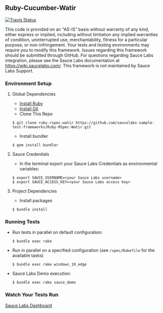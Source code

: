 ## Ruby-Cucumber-Watir
[![Travis Status](https://travis-ci.org/saucelabs-sample-test-frameworks/Ruby-Cucumber-Watir.svg?branch=master)](https://travis-ci.org/saucelabs-sample-test-frameworks/Ruby-Cucumber-Watir)

This code is provided on an "AS-IS” basis without warranty of any kind, either express or implied, including without limitation any implied warranties of condition, uninterrupted use, merchantability, fitness for a particular purpose, or non-infringement. Your tests and testing environments may require you to modify this framework. Issues regarding this framework should be submitted through GitHub. For questions regarding Sauce Labs integration, please see the Sauce Labs documentation at https://wiki.saucelabs.com/. This framework is not maintained by Sauce Labs Support.

### Environment Setup

1. Global Dependencies
    * [Install Ruby](http://watir.com/guides/ruby/)
    * [Install Git](https://github.com/saucelabs-training/Getting-Started-with-Selenium/blob/master/README.md#install-git)
    * Clone This Repo
    ```
    $ git clone ruby-rspec-watir https://github.com/saucelabs-sample-test-frameworks/Ruby-RSpec-Watir.git
    ```
    * Install bundler
    ```
    $ gem install bundler
    ```

2. Sauce Credentials
    * In the terminal export your Sauce Labs Credentials as environmental variables:
    ```
    $ export SAUCE_USERNAME=<your Sauce Labs username>
    $ export SAUCE_ACCESS_KEY=<your Sauce Labs access key>
    ```

3. Project Dependencies
	* Install packages
	```
	$ bundle install
	```

### Running Tests

* Run tests in parallel on default configuration:
	```
	$ bundle exec rake
	```
* Run in parallel on a specified configuration (see `/spec/Rakefile` for the available tasks)
	```
	$ bundle exec rake windows_10_edge
	```
* Sauce Labs Demo execution:
	```
	$ bundle exec rake sauce_demo
	```

### Watch Your Tests Run

[Sauce Labs Dashboard](https://app.saucelabs.com/dashboard)
